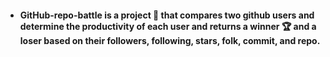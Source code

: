 
- <h4>GitHub-repo-battle is a project 🔭 that compares two github users and determine the productivity of each user and returns a winner 🏆 and a loser based on their followers, following, stars, folk, commit, and repo.</h4> 

